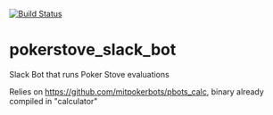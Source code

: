 [![Build Status](https://travis-ci.com/snex/pokerstove_slack_bot.svg?branch=master)](https://travis-ci.com/snex/pokerstove_slack_bot)

# pokerstove_slack_bot
Slack Bot that runs Poker Stove evaluations

Relies on https://github.com/mitpokerbots/pbots_calc, binary already compiled in "calculator"

